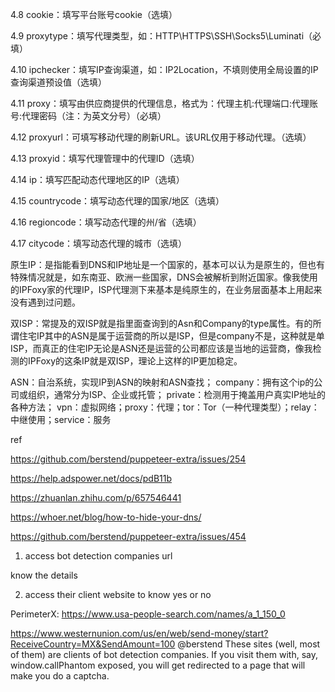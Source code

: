 4.8 cookie：填写平台账号cookie（选填）

4.9 proxytype：填写代理类型，如：HTTP\HTTPS\SSH\Socks5\Luminati（必填）

4.10 ipchecker：填写IP查询渠道，如：IP2Location，不填则使用全局设置的IP查询渠道预设值（选填）

4.11 proxy：填写由供应商提供的代理信息，格式为：代理主机:代理端口:代理账号:代理密码（注：为英文分号）（必填）

4.12 proxyurl：可填写移动代理的刷新URL。该URL仅用于移动代理。（选填）

4.13 proxyid：填写代理管理中的代理ID（选填）

4.14 ip：填写匹配动态代理地区的IP（选填）

4.15 countrycode：填写动态代理的国家/地区（选填）

4.16 regioncode：填写动态代理的州/省（选填）

4.17 citycode：填写动态代理的城市（选填）



原生IP：是指能看到DNS和IP地址是一个国家的，基本可以认为是原生的，但也有特殊情况就是，如东南亚、欧洲一些国家，DNS会被解析到附近国家。像我使用的IPFoxy家的代理IP，ISP代理测下来基本是纯原生的，在业务层面基本上用起来没有遇到过问题。

双ISP：常提及的双ISP就是指里面查询到的Asn和Company的type属性。有的所谓住宅IP其中的ASN是属于运营商的所以是ISP，但是company不是，这种就是单ISP，而真正的住宅IP无论是ASN还是运营的公司都应该是当地的运营商，像我检测的IPFoxy的这条IP就是双ISP，理论上这样的IP更加稳定。


ASN：自治系统，实现IP到ASN的映射和ASN查找；
company：拥有这个ip的公司或组织，通常分为ISP、企业或托管；
private：检测用于掩盖用户真实IP地址的各种方法；
vpn：虚拟网络；proxy：代理；tor：Tor（一种代理类型）；relay：中继使用；service：服务



ref

https://github.com/berstend/puppeteer-extra/issues/254

https://help.adspower.net/docs/pdB11b


https://zhuanlan.zhihu.com/p/657546441



https://whoer.net/blog/how-to-hide-your-dns/


https://github.com/berstend/puppeteer-extra/issues/454



1. access bot detection companies url

know the details


2. access their client website to know yes or no

PerimeterX: https://www.usa-people-search.com/names/a_1_150_0

https://www.westernunion.com/us/en/web/send-money/start?ReceiveCountry=MX&SendAmount=100
@berstend These sites (well, most of them) are clients of bot detection companies. If you visit them with, say, window.callPhantom exposed, you will get redirected to a page that will make you do a captcha.

